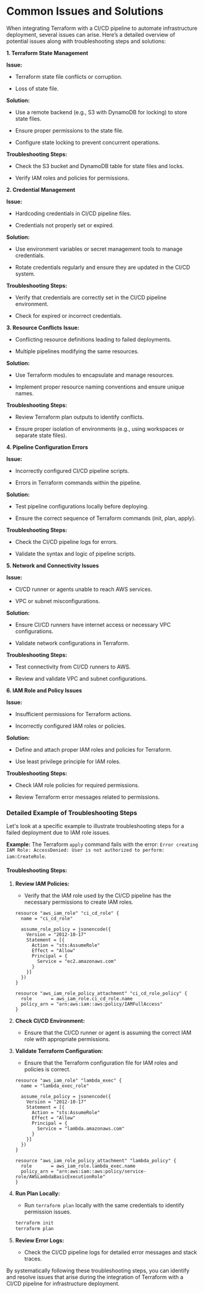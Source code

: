 <h1>Common Issues and Solutions</h1>

When integrating Terraform with a CI/CD pipeline to automate infrastructure deployment, several issues can arise.
Here’s a detailed overview of potential issues along with troubleshooting steps and solutions:



**1. Terraform State Management**

**Issue:**

- Terraform state file conflicts or corruption.

- Loss of state file.

**Solution:**

- Use a remote backend (e.g., S3 with DynamoDB for locking) to store state files.

- Ensure proper permissions to the state file.

- Configure state locking to prevent concurrent operations.

**Troubleshooting Steps:**

- Check the S3 bucket and DynamoDB table for state files and locks.

- Verify IAM roles and policies for permissions.

**2. Credential Management**

**Issue:**

- Hardcoding credentials in CI/CD pipeline files.

- Credentials not properly set or expired.

**Solution:**

- Use environment variables or secret management tools to manage credentials.

- Rotate credentials regularly and ensure they are updated in the CI/CD system.

**Troubleshooting Steps:**

- Verify that credentials are correctly set in the CI/CD pipeline environment.

- Check for expired or incorrect credentials.

**3. Resource Conflicts**
**Issue:**

- Conflicting resource definitions leading to failed deployments.

- Multiple pipelines modifying the same resources.

**Solution:**

- Use Terraform modules to encapsulate and manage resources.

- Implement proper resource naming conventions and ensure unique names.

**Troubleshooting Steps:**

- Review Terraform plan outputs to identify conflicts.

- Ensure proper isolation of environments (e.g., using workspaces or separate state files).

**4. Pipeline Configuration Errors**

**Issue:**

- Incorrectly configured CI/CD pipeline scripts.

- Errors in Terraform commands within the pipeline.

**Solution:**

- Test pipeline configurations locally before deploying.

- Ensure the correct sequence of Terraform commands (init, plan, apply).

**Troubleshooting Steps:**

- Check the CI/CD pipeline logs for errors.

- Validate the syntax and logic of pipeline scripts.

**5. Network and Connectivity Issues**

**Issue:**

- CI/CD runner or agents unable to reach AWS services.

- VPC or subnet misconfigurations.

**Solution:**

- Ensure CI/CD runners have internet access or necessary VPC configurations.

- Validate network configurations in Terraform.

**Troubleshooting Steps:**

- Test connectivity from CI/CD runners to AWS.

- Review and validate VPC and subnet configurations.

**6. IAM Role and Policy Issues**

**Issue:**

- Insufficient permissions for Terraform actions.

- Incorrectly configured IAM roles or policies.

**Solution:**

- Define and attach proper IAM roles and policies for Terraform.

- Use least privilege principle for IAM roles.

**Troubleshooting Steps:**

- Check IAM role policies for required permissions.

- Review Terraform error messages related to permissions.

### Detailed Example of Troubleshooting Steps

Let's look at a specific example to illustrate troubleshooting steps for a failed deployment due to IAM role issues.

**Example:**
The Terraform `apply` command fails with the error: `Error creating IAM Role: AccessDenied: User is not authorized to perform: iam:CreateRole`.

#### Troubleshooting Steps:

1. **Review IAM Policies:**
   - Verify that the IAM role used by the CI/CD pipeline has the necessary permissions to create IAM roles.

   ```hcl
   resource "aws_iam_role" "ci_cd_role" {
     name = "ci_cd_role"

     assume_role_policy = jsonencode({
       Version = "2012-10-17"
       Statement = [{
         Action = "sts:AssumeRole"
         Effect = "Allow"
         Principal = {
           Service = "ec2.amazonaws.com"
         }
       }]
     })
   }

   resource "aws_iam_role_policy_attachment" "ci_cd_role_policy" {
     role       = aws_iam_role.ci_cd_role.name
     policy_arn = "arn:aws:iam::aws:policy/IAMFullAccess"
   }
   ```

2. **Check CI/CD Environment:**
   - Ensure that the CI/CD runner or agent is assuming the correct IAM role with appropriate permissions.

3. **Validate Terraform Configuration:**
   - Ensure that the Terraform configuration file for IAM roles and policies is correct.

   ```hcl
   resource "aws_iam_role" "lambda_exec" {
     name = "lambda_exec_role"

     assume_role_policy = jsonencode({
       Version = "2012-10-17"
       Statement = [{
         Action = "sts:AssumeRole"
         Effect = "Allow"
         Principal = {
           Service = "lambda.amazonaws.com"
         }
       }]
     })
   }

   resource "aws_iam_role_policy_attachment" "lambda_policy" {
     role       = aws_iam_role.lambda_exec.name
     policy_arn = "arn:aws:iam::aws:policy/service-role/AWSLambdaBasicExecutionRole"
   }
   ```

4. **Run Plan Locally:**
   - Run `terraform plan` locally with the same credentials to identify permission issues.

   ```sh
   terraform init
   terraform plan
   ```

5. **Review Error Logs:**
   - Check the CI/CD pipeline logs for detailed error messages and stack traces.

By systematically following these troubleshooting steps, you can identify and resolve issues that arise during the integration of Terraform with a CI/CD pipeline for infrastructure deployment.
